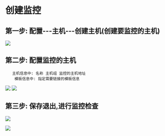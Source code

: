 # 创建监控
##   第一步: 配置---主机---创建主机(创建要监控的主机)
![](https://cdn.jsdelivr.net/gh/fhwlnetwork/blos_imgs/img/20210510161516.png)
## 第二步: 配置监控的主机
```text
   主机信息中: 名称 主机组 监控的主机地址
    模板信息中: 指定需要链接的模板信息
```
![](https://cdn.jsdelivr.net/gh/fhwlnetwork/blos_imgs/img/20210510162136.png)
![](https://cdn.jsdelivr.net/gh/fhwlnetwork/blos_imgs/img/20210510162203.png)

 ## 第三步: 保存退出,进行监控检查

![](https://cdn.jsdelivr.net/gh/fhwlnetwork/blos_imgs/img/20210510162927.png)

![](https://cdn.jsdelivr.net/gh/fhwlnetwork/blos_imgs/img/20210510163457.png)